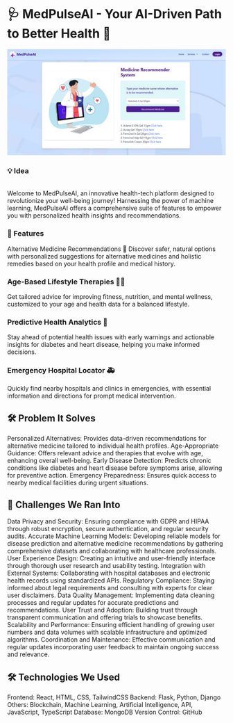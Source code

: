 <h1>🩺 MedPulseAI - Your AI-Driven Path to Better Health 🌟</h1>
<img src="static/images/img1.jpeg" alt="MedPulseAI" style="max-width:100;height:auto;">
<h3>💡 Idea </h3>
<br>
Welcome to MedPulseAI, an innovative health-tech platform designed to revolutionize your well-being journey! Harnessing the power of machine learning, MedPulseAI offers a comprehensive suite of features to empower you with personalized health insights and recommendations.

<h3>🌟 Features </h3>
Alternative Medicine Recommendations 🌿
Discover safer, natural options with personalized suggestions for alternative medicines and holistic remedies based on your health profile and medical history.

<h3>Age-Based Lifestyle Therapies 🧘‍♂️ </h3>
Get tailored advice for improving fitness, nutrition, and mental wellness, customized to your age and health data for a balanced lifestyle.

<h3>Predictive Health Analytics 🔮 </h3>
Stay ahead of potential health issues with early warnings and actionable insights for diabetes and heart disease, helping you make informed decisions.

<h3>Emergency Hospital Locator 🚑 </h3>
Quickly find nearby hospitals and clinics in emergencies, with essential information and directions for prompt medical intervention.

 <h2>🛠️ Problem It Solves </h2>
Personalized Alternatives: Provides data-driven recommendations for alternative medicine tailored to individual health profiles.
Age-Appropriate Guidance: Offers relevant advice and therapies that evolve with age, enhancing overall well-being.
Early Disease Detection: Predicts chronic conditions like diabetes and heart disease before symptoms arise, allowing for preventive action.
Emergency Preparedness: Ensures quick access to nearby medical facilities during urgent situations.
 <h2>🚧 Challenges We Ran Into </h2>
Data Privacy and Security: Ensuring compliance with GDPR and HIPAA through robust encryption, secure authentication, and regular security audits.
Accurate Machine Learning Models: Developing reliable models for disease prediction and alternative medicine recommendations by gathering comprehensive datasets and collaborating with healthcare professionals.
User Experience Design: Creating an intuitive and user-friendly interface through thorough user research and usability testing.
Integration with External Systems: Collaborating with hospital databases and electronic health records using standardized APIs.
Regulatory Compliance: Staying informed about legal requirements and consulting with experts for clear user disclaimers.
Data Quality Management: Implementing data cleaning processes and regular updates for accurate predictions and recommendations.
User Trust and Adoption: Building trust through transparent communication and offering trials to showcase benefits.
Scalability and Performance: Ensuring efficient handling of growing user numbers and data volumes with scalable infrastructure and optimized algorithms.
Coordination and Maintenance: Effective communication and regular updates incorporating user feedback to maintain ongoing success and relevance.
 <h2>🛠️ Technologies We Used </h2>
Frontend: React, HTML, CSS, TailwindCSS
Backend: Flask, Python, Django
Others: Blockchain, Machine Learning, Artificial Intelligence, API, JavaScript, TypeScript
Database: MongoDB
Version Control: GitHub
